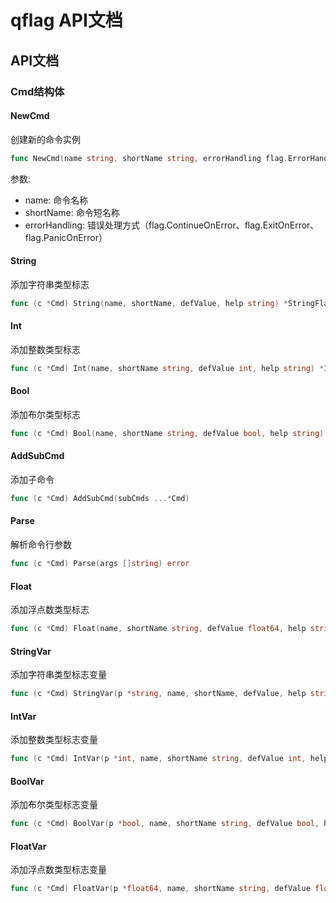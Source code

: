 # qflag API文档

## API文档
### Cmd结构体
#### NewCmd

创建新的命令实例

```go
func NewCmd(name string, shortName string, errorHandling flag.ErrorHandling) *Cmd
```

参数:
- name: 命令名称
- shortName: 命令短名称
- errorHandling: 错误处理方式（flag.ContinueOnError、flag.ExitOnError、flag.PanicOnError）

#### String

添加字符串类型标志

```go
func (c *Cmd) String(name, shortName, defValue, help string) *StringFlag
```

#### Int

添加整数类型标志

```go
func (c *Cmd) Int(name, shortName string, defValue int, help string) *IntFlag
```

#### Bool

添加布尔类型标志

```go
func (c *Cmd) Bool(name, shortName string, defValue bool, help string) *BoolFlag
```

#### AddSubCmd

添加子命令

```go
func (c *Cmd) AddSubCmd(subCmds ...*Cmd)
```

#### Parse

解析命令行参数

```go
func (c *Cmd) Parse(args []string) error
```

#### Float

添加浮点数类型标志

```go
func (c *Cmd) Float(name, shortName string, defValue float64, help string) *FloatFlag
```

#### StringVar

添加字符串类型标志变量

```go
func (c *Cmd) StringVar(p *string, name, shortName, defValue, help string)
```

#### IntVar

添加整数类型标志变量

```go
func (c *Cmd) IntVar(p *int, name, shortName string, defValue int, help string)
```

#### BoolVar

添加布尔类型标志变量

```go
func (c *Cmd) BoolVar(p *bool, name, shortName string, defValue bool, help string)
```

#### FloatVar

添加浮点数类型标志变量

```go
func (c *Cmd) FloatVar(p *float64, name, shortName string, defValue float64, help string)
```